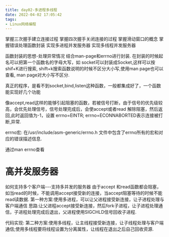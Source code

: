 ```yaml
---
title: day02-多进程多线程
date: 2022-04-02 17:05:42
tags:
- Linux网络编程
---
```





掌握三次握手建立连接过程
掌握四次握手关闭连接的过程
掌握滑动窗口的概念
掌握错误处理函数封装
实现多进程并发服务器
实现多线程并发服务器



函数封装的思想-处理异常情况
结合man-page和errno进行封装.
在封装的时候起名可以把第一个函数名的字母大写，如 socket可以封装成Socket,这样可以按shif+K进行搜索, shift+k搜索函数说明的时候不区分大小写,使用man page也可以查看, man page对大小写不区分.

真正的程序，是看不到socket,bind,listen这种函数，一般都集成好了，一个函数能实现好几个功能


像accept,read这样的能够引起阻塞的函数，若被信号打断，由于信号的优先级较高，会优先处理信号，信号处理完成后，会使accept或者read 解除阻塞，然后返回,此时返回值为-1，设置 errno=EINTR;
errno=ECONNABORTED表示连接被打断,异常.

errno宏:
在/usr/include/asm-generic/errno.h 文件中包含了errno所有的宏和对应的错误描述信息.

通过man errno查看



# 高并发服务器
如何支持多个客户端---支持多并发的服务器
由于accept 和read函数都会阻塞，如当read的时候，不能调用accept接受新的连接，当accept阻塞等待的时候不能read读数据.
第一种方案:使用多进程，可以让父进程接受新连接，让子进程处理与客户端通信
思路:让父进程accept接受新连接，然后fork子进程，让子进程处理通信，子进程处理完成后退出，父进程使用SIGCHLD信号回收子进程.

代码实现:
第二种方案:使用多线程，让主线程接受新连接，让子线程处理与客户端通信;使用多线程要将线程设置为分离属性，让线程在退出之后自己回收资源.











